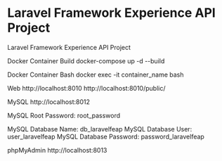 # Laravel Framework Experience API Project
Laravel Framework Experience API Project


Docker Container Build
docker-compose up -d --build 


Docker Container Bash
docker exec -it container_name bash


Web
http://localhost:8010
http://localhost:8010/public/

MySQL
http://localhost:8012

MySQL Root Password: root_password

MySQL Database Name: db_laravelfeap
MySQL Database User: user_laravelfeap
MySQL Database Password: password_laravelfeap

phpMyAdmin
http://localhost:8013
